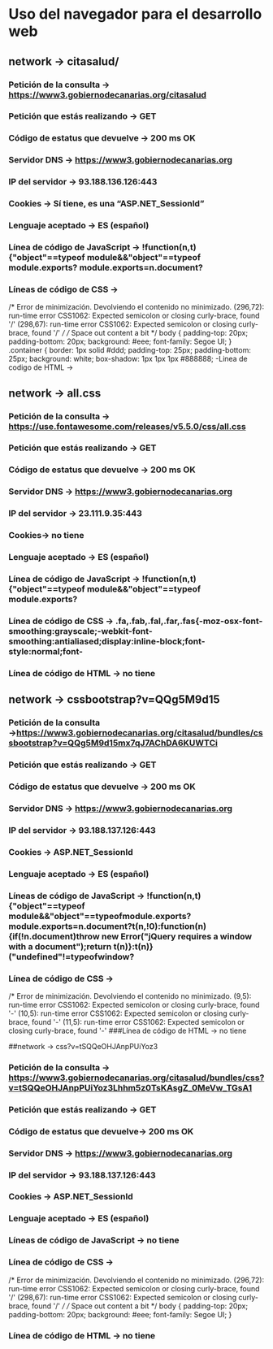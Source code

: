 # Uso del navegador para el desarrollo web

## network → citasalud/
### Petición de la consulta → https://www3.gobiernodecanarias.org/citasalud
### Petición que estás realizando → GET
### Código de estatus que devuelve → 200 ms OK
### Servidor DNS → https://www3.gobiernodecanarias.org
### IP del servidor → 93.188.136.126:443
### Cookies → Sí tiene, es una “ASP.NET_Sessionld”
### Lenguaje aceptado → ES (español)
### Línea de código de JavaScript → !function(n,t){"object"==typeof module&&"object"==typeof module.exports? module.exports=n.document?

### Líneas de código de CSS →
/* Error de minimización. Devolviendo el contenido no minimizado.
(296,72): run-time error CSS1062: Expected semicolon or closing curly-brace, found
'/'
(298,67): run-time error CSS1062: Expected semicolon or closing curly-brace, found
'/'
*/
/* Space out content a bit */
body {
padding-top: 20px;
padding-bottom: 20px;
background: #eee;
font-family: Segoe UI;
}
.container {
border: 1px solid #ddd;
padding-top: 25px;
padding-bottom: 25px;
background: white;
box-shadow: 1px 1px 1px #888888;
-Linea de codigo de HTML →
<html lang="en">
<head>
<meta charset="utf-8">
<meta http-equiv="X-UA-Compatible" content="IE=edge">
<meta name="viewport" content="width=device-width, initial-scale=1">
<meta name="description" content="">
<meta name="author" content="">

## network → all.css
### Petición de la consulta → https://use.fontawesome.com/releases/v5.5.0/css/all.css
### Petición que estás realizando → GET
### Código de estatus que devuelve → 200 ms OK
### Servidor DNS → https://www3.gobiernodecanarias.org
### IP del servidor → 23.111.9.35:443
### Cookies→ no tiene
### Lenguaje aceptado → ES (español)
### Línea de código de JavaScript → !function(n,t){"object"==typeof module&&"object"==typeof module.exports?

### Línea de código de CSS → .fa,.fab,.fal,.far,.fas{-moz-osx-font-smoothing:grayscale;-webkit-font-smoothing:antialiased;display:inline-block;font-style:normal;font-
### Línea de código de HTML → no tiene

## network → cssbootstrap?v=QQg5M9d15
### Petición de la consulta →https://www3.gobiernodecanarias.org/citasalud/bundles/cssbootstrap?v=QQg5M9d15mx7qJ7AChDA6KUWTCi
### Petición que estás realizando → GET
### Código de estatus que devuelve → 200 ms OK
### Servidor DNS → https://www3.gobiernodecanarias.org
### IP del servidor → 93.188.137.126:443
### Cookies → ASP.NET_SessionId
### Lenguaje aceptado → ES (español)
### Líneas de código de JavaScript → !function(n,t){"object"==typeof module&&"object"==typeofmodule.exports?module.exports=n.document?t(n,!0):function(n){if(!n.document)throw new Error("jQuery requires a window with a document");return t(n)}:t(n)}("undefined"!=typeofwindow?

### Línea de código de CSS →
/* Error de minimización. Devolviendo el contenido no minimizado.
(9,5): run-time error CSS1062: Expected semicolon or closing curly-brace, found '-'
(10,5): run-time error CSS1062: Expected semicolon or closing curly-brace, found '-'
(11,5): run-time error CSS1062: Expected semicolon or closing curly-brace, found '-'
###Línea de código de HTML → no tiene

##network → css?v=tSQQeOHJAnpPUiYoz3
### Petición de la consulta → https://www3.gobiernodecanarias.org/citasalud/bundles/css?v=tSQQeOHJAnpPUiYoz3Lhhm5z0TsKAsgZ_0MeVw_TGsA1
### Petición que estás realizando → GET
### Código de estatus que devuelve→ 200 ms OK
### Servidor DNS → https://www3.gobiernodecanarias.org
### IP del servidor → 93.188.137.126:443
### Cookies → ASP.NET_SessionId
### Lenguaje aceptado → ES (español)
### Líneas de código de JavaScript → no tiene
### Línea de código de CSS →
/* Error de minimización. Devolviendo el contenido no minimizado.
(296,72): run-time error CSS1062: Expected semicolon or closing curly-brace, found '/'
(298,67): run-time error CSS1062: Expected semicolon or closing curly-brace, found '/'
*/
/* Space out content a bit */
body {
padding-top: 20px;
padding-bottom: 20px;
background: #eee;
font-family: Segoe UI;
}
### Línea de código de HTML → no tiene
